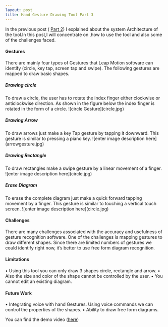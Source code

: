 ```yaml
---
layout: post
title: Hand Gesture Drawing Tool Part 3
---
```


In the previous post ( [Part 2](http://golisandeep3.github.io/Hand-Gesture-Drawing-Tool-Part-2/)) I explained about the system Architecture of the tool.In this post,I will concentrate on ,how to use the tool and also some of the challenges faced.

<h4>Gestures</h4>
There are mainly four types of Gestures that Leap Motion software can identify (circle, key tap, screen tap and swipe). The following gestures are mapped to draw basic shapes.

<h5> Drawing circle</h5>
To draw a circle, the user has to rotate the index finger either clockwise or anticlockwise direction. As shown in the figure below the index finger is rotated in the form of a circle.
![circle Gesture](circle.jpg)

<h5> Drawing Arrow</h5>
To draw arrows just make a key Tap gesture by tapping it downward. This gesture is similar to pressing a piano key.
![enter image description here](arrowgesture.jpg)

<h5> Drawing Rectangle</h5>
To draw rectangles make a swipe gesture by a linear movement of a finger. 
![enter image description here](circle.jpg)

<h5> Erase Diagram</h5>
To erase the complete diagram just make a quick forward tapping movement by a finger. This gesture is similar to touching a vertical touch screen.
![enter image description here](circle.jpg)

<h4>Challenges</h4>
There are many challenges associated with the accuracy and usefulness of gesture recognition software. One of the challenges is mapping gestures to draw different shapes. Since there are limited numbers of gestures we could identify right now, it’s better to use free form diagram recognition.
<h4>Limitations</h4>
•	Using this tool you can only draw 3 shapes circle, rectangle and arrow. 
•	Also the size and color of the shape cannot be controlled by the user. 
•	You cannot edit an existing diagram.
<h4>Future Work</h4>
•	Integrating voice with hand Gestures. Using voice commands we can   control the properties of the shapes.
•	Ability to draw free form diagrams.

You can find the demo video ([here](fff))
<object width="480" height="385"><param name="movie" value="http://www.youtube.com/v/jJECepNeCJ0&amp;hl=en_US&amp;fs=1"></param><param name="allowFullScreen" value="true"></param><param name="allowscriptaccess" value="always"></param><embed src="http://www.youtube.com/v/jJECepNeCJ0&amp;hl=en_US&amp;fs=1" type="application/x-shockwave-flash" allowscriptaccess="always" allowfullscreen="true" width="480" height="385"></embed></object>
